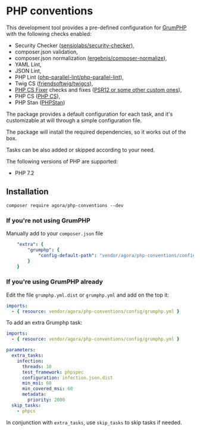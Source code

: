 # PHP conventions

This development tool provides a pre-defined configuration for [GrumPHP](https://github.com/phpro/grumphp) with the
following checks enabled:

* Security Checker ([sensiolabs/security-checker](https://packagist.org/packages/sensiolabs/security-checker)),
* composer.json validation,
* composer.json normalization ([ergebnis/composer-normalize](https://packagist.org/packages/ergebnis/composer-normalize)),
* YAML Lint,
* JSON Lint,
* PHP Lint ([php-parallel-lint/php-parallel-lint](https://packagist.org/packages/php-parallel-lint/php-parallel-lint)),
* Twig CS ([friendsoftwig/twigcs](https://packagist.org/packages/friendsoftwig/twigcs)),
* [PHP CS Fixer](https://github.com/FriendsOfPHP/PHP-CS-Fixer) checks and fixes ([PSR12 or some other custom ones](https://packagist.org/packages/agora/phpcsfixer-configs-php)),
* PHP CS ([PHP CS](https://packagist.org/packages/squizlabs/php_codesniffer)),
* PHP Stan ([PHPStan](https://packagist.org/packages/phpstan/phpstan))

The package provides a default configuration for each task, and it's customizable at will through a simple configuration
file.

The package will install the required dependencies, so it works out of the box.

Tasks can be also added or skipped according to your need.

The following versions of PHP are supported:

* PHP 7.2

## Installation

```shell
composer require agora/php-conventions --dev
```

### If you're not using GrumPHP

Manually add to your `composer.json` file

```yaml
    "extra": {
        "grumphp": {
            "config-default-path": "vendor/agora/php-conventions/config/grumphp.yml"
        }
    }
```

### If you're using GrumPHP already

Edit the file `grumphp.yml.dist` or `grumphp.yml` and add on the top it:

```yaml
imports:
  - { resource: vendor/agora/php-conventions/config/grumphp.yml }
```

To add an extra Grumphp task:

```yaml
imports:
  - { resource: vendor/agora/php-conventions/config/grumphp.yml }

parameters:
  extra_tasks:
    infection:
      threads: 10
      test_framework: phpspec
      configuration: infection.json.dist
      min_msi: 60
      min_covered_msi: 60
      metadata:
        priority: 2000
  skip_tasks:
    - phpcs
```

In conjunction with `extra_tasks`, use `skip_tasks` to skip tasks if needed.